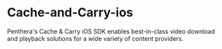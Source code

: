 # Cache-and-Carry-ios
Penthera's Cache &amp; Carry iOS SDK enables best-in-class video download and playback solutions for a wide variety of content providers.
